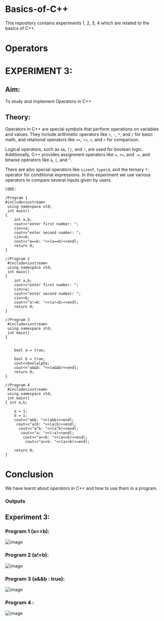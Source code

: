 # Basics-of-C++
This repository contains experiments 1, 2, 3, 4 which are related to the basics of C++.

# Operators
# EXPERIMENT 3:
## Aim: 
To study and implement Operators in C++
## Theory: 
Operators in C++ are special symbols that perform operations on variables and values. They include arithmetic operators like `+`, `-`, `*`, and `/` for basic math, and relational operators like `==`, `!=`, `<`, and `>` for comparison.

Logical operators, such as `&&`, `||`, and `!`, are used for boolean logic. Additionally, C++ provides assignment operators like `=`, `+=`, and `-=`, and bitwise operators like `&`, `|`, and `^`. 

There are also special operators like `sizeof`, `typeid`, and the ternary `?:` operator for conditional expressions. In this experiment we use various operators to compare several inputs given by users.

~~~
CODE:

/Program 1
#include<iostream>
 using namespace std;
 int main()
{
    int a,b;
    cout<<"enter first number: ";
    cin>>a;
    cout<<"enter second number: ";
    cin>>b;
    cout<<"a==b: "<<(a==b)<<endl;
    return 0;
}

//Program 2
 #include<iostream>
 using namespace std;
 int main()
{
    int a,b;
    cout<<"enter first number: ";
    cin>>a;
    cout<<"enter second number: ";
    cin>>b;
    cout<<"a!=b: "<<(a!=b)<<endl;
    return 0;
}

//Program 3
 #include<iostream>
 using namespace std;
 int main()
{
    
    
    bool a = true;
    
    bool b = true;
    cout<<boolalpha;
    cout<<"a&&b: "<<(a&&b)<<endl;
    return 0;
}

//Program 4
 #include<iostream>
 using namespace std;
 int main()
{ int a,b;
    
    a = 1;
    b = 1;
    cout<<"a&b: "<<(a&b)<<endl;
     cout<<"a|b: "<<(a|b)<<endl;
      cout<<"a^b: "<<(a^b)<<endl;
       cout<<"a: "<<(~a)<<endl;
        cout<<"a<<b: "<<(a<<b)<<endl;
         cout<<"a>>b: "<<(a>>b)<<endl;
    
    return 0;
}
~~~

# Conclusion
We have learnt about operators in C++ and how to use them in a program.

### Outputs

## Experiment 3:

### Program 1 (a==b):
![image](https://github.com/user-attachments/assets/e0e2b434-c164-49c0-bb91-df245d51f893)

### Program 2 (a!=b):
![image](https://github.com/user-attachments/assets/d7931ed5-b869-43f6-8fca-eff809f91f0a)

### Program 3 (a&&b : true):
![image](https://github.com/user-attachments/assets/b678837d-43d1-4d64-8653-bd609fe78d2e)

### Program 4 :
![image](https://github.com/user-attachments/assets/eb756a7d-6394-4a59-9bf0-9e3599aef3a3)
